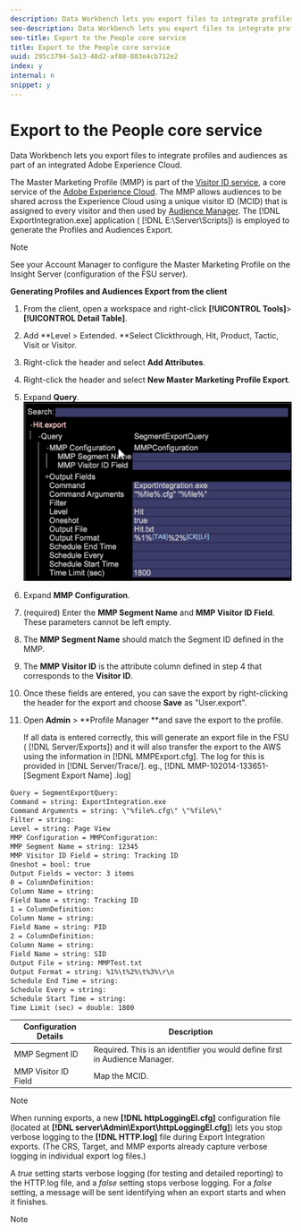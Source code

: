 ```yaml
---
description: Data Workbench lets you export files to integrate profiles and audiences as part of an integrated Adobe Experience Cloud.
seo-description: Data Workbench lets you export files to integrate profiles and audiences as part of an integrated Adobe Experience Cloud.
seo-title: Export to the People core service
title: Export to the People core service
uuid: 295c3794-5a13-48d2-af80-883e4cb712e2
index: y
internal: n
snippet: y
---
```


# Export to the People core service

Data Workbench lets you export files to integrate profiles and audiences as part of an integrated Adobe Experience Cloud.

<a id="section_731922BC8628479198A41EF3EA72F2FF"></a>

The Master Marketing Profile (MMP) is part of the [Visitor ID service](https://marketing.adobe.com/resources/help/en_US/mcvid/?f=mcvid_service), a core service of the [Adobe Experience Cloud](https://www.adobe.com/solutions/?f=digital-marketing). The MMP allows audiences to be shared across the Experience Cloud using a unique visitor ID (MCID) that is assigned to every visitor and then used by [Audience Manager](https://marketing.adobe.com/resources/help/en_US/em/). The [!DNL ExportIntegration.exe] application ( [!DNL E:\Server\Scripts]) is employed to generate the Profiles and Audiences Export.

>[!NOTE]
>
>See your Account Manager to configure the Master Marketing Profile on the Insight Server (configuration of the FSU server).

**Generating Profiles and Audiences Export from the client**

1. From the client, open a workspace and right-click **[!UICONTROL Tools]**> **[!UICONTROL Detail Table]**. 

1. Add **Level > Extended. **Select Clickthrough, Hit, Product, Tactic, Visit or Visitor. 
1. Right-click the header and select **Add Attributes**. 
1. Right-click the header and select **New Master Marketing Profile Export**. 
1. Expand **Query**.  ![](assets/mmp_mmp_query.png)

1. Expand **MMP Configuration**. 
1. (required) Enter the **MMP Segment Name** and **MMP Visitor ID Field**. These parameters cannot be left empty. 

1. The **MMP Segment Name** should match the Segment ID defined in the MMP. 
1. The **MMP Visitor ID** is the attribute column defined in step 4 that corresponds to the **Visitor ID**. 

1. Once these fields are entered, you can save the export by right-clicking the header for the export and choose **Save** as "User\.export". 
1. Open **Admin** > **Profile Manager **and save the export to the profile.

   If all data is entered correctly, this will generate an export file in the FSU ( [!DNL Server/Exports]) and it will also transfer the export to the AWS using the information in [!DNL MMPExport.cfg]. The log for this is provided in [!DNL Server/Trace/]. eg., [!DNL MMP-102014-133651- [Segment Export Name] .log]

```
Query = SegmentExportQuery:
Command = string: ExportIntegration.exe
Command Arguments = string: \"%file%.cfg\" \"%file%\"
Filter = string:
Level = string: Page View
MMP Configuration = MMPConfiguration:
MMP Segment Name = string: 12345
MMP Visitor ID Field = string: Tracking ID
Oneshot = bool: true
Output Fields = vector: 3 items
0 = ColumnDefinition:
Column Name = string:
Field Name = string: Tracking ID
1 = ColumnDefinition:
Column Name = string:
Field Name = string: PID
2 = ColumnDefinition:
Column Name = string:
Field Name = string: SID
Output File = string: MMPTest.txt
Output Format = string: %1%\t%2%\t%3%\r\n
Schedule End Time = string:
Schedule Every = string:
Schedule Start Time = string:
Time Limit (sec) = double: 1800 
```

|  Configuration Details  | Description  |
|---|---|
|  MMP Segment ID  | Required. This is an identifier you would define first in Audience Manager.  |
|  MMP Visitor ID Field  | Map the MCID.  |

>[!NOTE]
>
>When running exports, a new **[!DNL httpLoggingEI.cfg]** configuration file (located at **[!DNL server\Admin\Export\httpLoggingEI.cfg]**) lets you stop verbose logging to the **[!DNL HTTP.log]** file during Export Integration exports. (The CRS, Target, and MMP exports already capture verbose logging in individual export log files.) 
>
>A *true* setting starts verbose logging (for testing and detailed reporting) to the HTTP.log file, and a *false* setting stops verbose logging. For a *false* setting, a message will be sent identifying when an export starts and when it finishes.

>[!NOTE]
>

